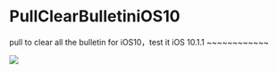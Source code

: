 # PullClearBulletiniOS10
pull to clear all the bulletin for iOS10，test it iOS 10.1.1 ~~~~~~~~~~~~

![](https://ws2.sinaimg.cn/large/006tKfTcgy1forc4e3bnnj30ku112q54.jpg)
